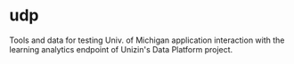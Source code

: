 # udp

Tools and data for testing Univ. of Michigan application interaction with 
the learning analytics endpoint of Unizin's Data Platform project.

